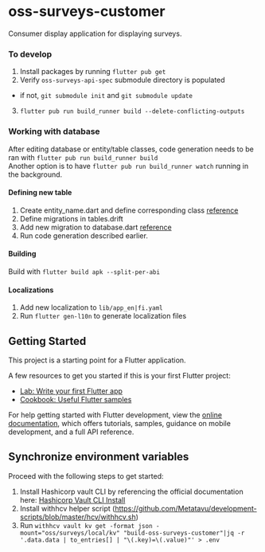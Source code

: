 # oss-surveys-customer

Consumer display application for displaying surveys.

### To develop
1. Install packages by running `flutter pub get`
2. Verify `oss-surveys-api-spec` submodule directory is populated
  - if not, `git submodule init` and `git submodule update`
3. `flutter pub run build_runner build --delete-conflicting-outputs`

### Working with database
After editing database or entity/table classes, code generation needs to be ran with `flutter pub run build_runner build`   
Another option is to have `flutter pub run build_runner watch` running in the background.

#### Defining new table
1. Create entity_name.dart and define corresponding class [reference](https://drift.simonbinder.eu/docs/getting-started/#declaring-tables)
2. Define migrations in tables.drift
3. Add new migration to database.dart [reference](https://drift.simonbinder.eu/docs/advanced-features/migrations/#basics)
4. Run code generation described earlier.

#### Building
Build with `flutter build apk --split-per-abi`

#### Localizations
1. Add new localization to `lib/app_en|fi.yaml`
2. Run `flutter gen-l10n` to generate localization files

## Getting Started

This project is a starting point for a Flutter application.

A few resources to get you started if this is your first Flutter project:

- [Lab: Write your first Flutter app](https://docs.flutter.dev/get-started/codelab)
- [Cookbook: Useful Flutter samples](https://docs.flutter.dev/cookbook)

For help getting started with Flutter development, view the
[online documentation](https://docs.flutter.dev/), which offers tutorials,
samples, guidance on mobile development, and a full API reference.
 
## Synchronize environment variables

Proceed with the following steps to get started:

1. Install Hashicorp vault CLI by referencing the official documentation here: [Hashicorp Vault CLI Install](https://developer.hashicorp.com/vault/install)
2. Install withhcv helper script (https://github.com/Metatavu/development-scripts/blob/master/hcv/withhcv.sh)
3. Run `withhcv vault kv get -format json -mount="oss/surveys/local/kv" "build-oss-surveys-customer"|jq -r '.data.data | to_entries[] | "\(.key)=\(.value)"' > .env` 
